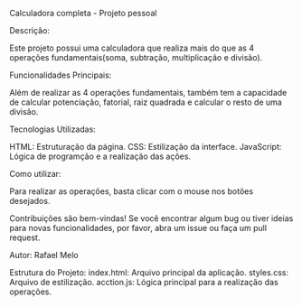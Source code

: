 Calculadora completa - Projeto pessoal

Descrição:

Este projeto possui uma calculadora que realiza mais do que as 4 operações fundamentais(soma, subtração, multiplicação e divisão).

Funcionalidades Principais:

Além de realizar as 4 operações fundamentais, também tem a capacidade de calcular potenciação, fatorial, raiz quadrada e calcular o resto de uma divisão.

Tecnologias Utilizadas:

HTML: Estruturação da página.
CSS: Estilização da interface.
JavaScript: Lógica de programção e a realização das ações.

Como utilizar:

Para realizar as operações, basta clicar com o mouse nos botões desejados.

Contribuições são bem-vindas! Se você encontrar algum bug ou tiver ideias para novas funcionalidades, por favor, abra um issue ou faça um pull request.

Autor: Rafael Melo

Estrutura do Projeto:
index.html: Arquivo principal da aplicação.
styles.css: Arquivo de estilização.
acction.js: Lógica principal para a realização das operações.
